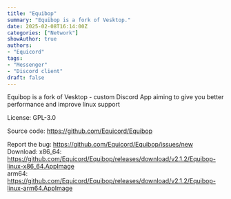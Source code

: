 ```yaml
---
title: "Equibop"
summary: "Equibop is a fork of Vesktop."
date: 2025-02-08T16:14:00Z
categories: ["Network"]
showAuthor: true
authors:
- "Equicord"
tags: 
- "Messenger"
- "Discord client"
draft: false
---
```


Equibop is a fork of Vesktop - custom Discord App aiming to give you better performance and improve linux support

License: GPL-3.0

Source code: <https://github.com/Equicord/Equibop>

Report the bug: <https://github.com/Equicord/Equibop/issues/new>  
Download:   x86_64: <https://github.com/Equicord/Equibop/releases/download/v2.1.2/Equibop-linux-x86_64.AppImage>  
            arm64: <https://github.com/Equicord/Equibop/releases/download/v2.1.2/Equibop-linux-arm64.AppImage>
